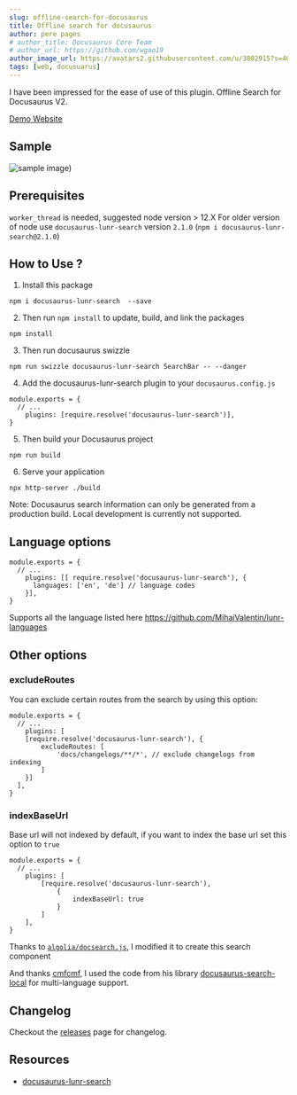 ```yaml
---
slug: offline-search-for-docusaurus
title: Offline search for docusaurus
author: pere pages
# author_title: Docusaurus Core Team
# author_url: https://github.com/wgao19
author_image_url: https://avatars2.githubusercontent.com/u/3802915?s=400&v=4
tags: [web, docusuarus]
---
```


I have been impressed for the ease of use of this plugin. Offline Search for Docusaurus V2.

[Demo Website](https://lelouch77.github.io/docusaurus-lunr-search-multilang/)

## Sample

![sample image](https://raw.githubusercontent.com/lelouch77/docusaurus-lunr-search/master/assets/search-offline.png))

## Prerequisites
`worker_thread` is needed, suggested node version > 12.X
For older version of node use `docusaurus-lunr-search` version `2.1.0`
(`npm i docusaurus-lunr-search@2.1.0`)

## How to Use ?
1. Install this package
```
npm i docusaurus-lunr-search  --save
```
2. Then run `npm install` to update, build, and link the packages
```
npm install
```
3. Then run docusaurus swizzle
```
npm run swizzle docusaurus-lunr-search SearchBar -- --danger
```
4. Add the docusaurus-lunr-search plugin to your `docusaurus.config.js`
```
module.exports = {
  // ...
    plugins: [require.resolve('docusaurus-lunr-search')],
}
```
5. Then build your Docusaurus project
```
npm run build
```
6. Serve your application
```
npx http-server ./build
```

Note: Docusaurus search information can only be generated from a production build. Local development is currently not supported.

## Language options
```
module.exports = {
  // ...
    plugins: [[ require.resolve('docusaurus-lunr-search'), {
      languages: ['en', 'de'] // language codes
    }],
}
```
Supports all the language listed here https://github.com/MihaiValentin/lunr-languages

## Other options

### excludeRoutes

You can exclude certain routes from the search by using this option:

```
module.exports = {
  // ...
    plugins: [
    [require.resolve('docusaurus-lunr-search'), {
        excludeRoutes: [
            'docs/changelogs/**/*', // exclude changelogs from indexing
        ]
    }]
  ],
}
```
### indexBaseUrl
Base url will not indexed by default, if you want to index the base url set this option to `true`
```
module.exports = {
  // ...
    plugins: [
        [require.resolve('docusaurus-lunr-search'),
            {
                indexBaseUrl: true
            }
        ]
    ],
}
```
Thanks to [`algolia/docsearch.js`](https://github.com/algolia/docsearch), I modified it to create this search component 

And thanks [cmfcmf](https://github.com/cmfcmf), I used the code from his library [docusaurus-search-local](https://github.com/cmfcmf/docusaurus-search-local) for multi-language support.

## Changelog
Checkout the [releases](https://github.com/lelouch77/docusaurus-lunr-search/releases) page for changelog.

## Resources

- [docusaurus-lunr-search](https://github.com/lelouch77/docusaurus-lunr-search)
